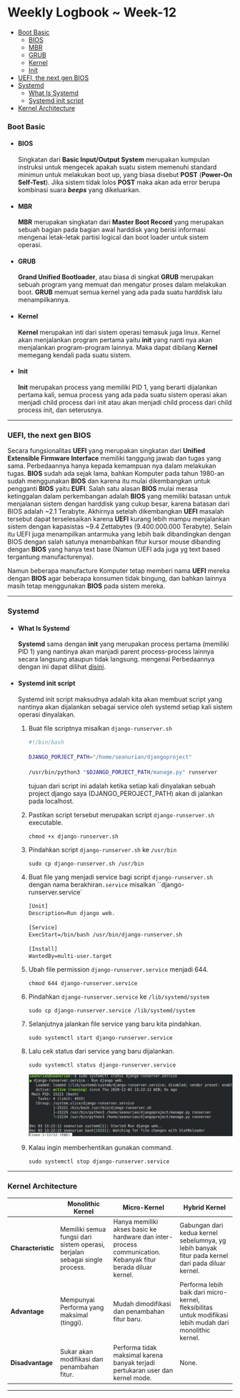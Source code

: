 # **Weekly Logbook ~ Week-12**

- [Boot Basic](#boot-basic)
  * [BIOS](#bios)
  * [MBR](#mbr)
  * [GRUB](#grub)
  * [Kernel](#kernel)
  * [Init](#init)
- [UEFI, the next gen BIOS](#uefi--the-next-gen-bios)
- [Systemd](#systemd)
  * [What Is Systemd](#what-is-systemd)
  * [Systemd init script](#systemd-init-script)
- [Kernel Architecture](#kernel-architecture)

### Boot Basic

- #### BIOS

  Singkatan dari **Basic Input/Output System** merupakan kumpulan instruksi untuk mengecek apakah suatu sistem memenuhi standard minimun untuk melakukan boot up, yang biasa disebut **POST** (**Power-On Self-Test**). Jika sistem tidak lolos **POST** maka akan ada error berupa kombinasi suara ***beeps*** yang dikeluarkan.

- #### MBR

  **MBR** merupakan singkatan dari **Master Boot Record** yang merupakan sebuah bagian pada bagian awal harddisk yang berisi informasi mengenai letak-letak partisi logical dan boot loader untuk sistem operasi. 

- #### GRUB

  **Grand Unified Bootloader**, atau biasa di singkat **GRUB** merupakan sebuah program yang memuat dan mengatur proses dalam melakukan boot. **GRUB** memuat semua kernel yang ada pada suatu harddisk lalu menampilkannya.

- #### Kernel

  **Kernel** merupakan inti dari sistem operasi temasuk juga linux. Kernel akan menjalankan program pertama yaitu **init** yang nanti nya akan menjalankan program-program lainnya. Maka dapat dibilang **Kernel** memegang kendali pada suatu sistem.

- #### Init

  **Init** merupakan process yang memiliki PID 1, yang berarti dijalankan pertama kali, semua process yang ada pada suatu sistem operasi akan menjadi child process dari init atau akan menjadi child process dari child process init, dan seterusnya.

----

### UEFI, the next gen BIOS

Secara fungsionalitas **UEFI** yang merupakan singkatan dari **Unified Extensible Firmware Interface** memiliki tanggung jawab dan tugas yang sama. Perbedaannya hanya kepada kemampuan nya dalam melakukan tugas. **BIOS** sudah ada sejak lama, bahkan Komputer pada tahun 1980-an sudah menggunakan **BIOS** dan karena itu mulai dikembangkan untuk pengganti **BIOS** yaitu **EUFI**. Salah satu alasan **BIOS** mulai merasa ketinggalan dalam perkembangan adalah **BIOS** yang memiliki batasan untuk menjalanan sistem dengan harddisk yang cukup besar, karena batasan dari BIOS adalah ~2.1 Terabyte. Akhirnya setelah dikembangkan **UEFI** masalah tersebut dapat terselesaikan karena **UEFI** kurang lebih mampu menjalankan sistem dengan kapasistas ~9.4 Zettabytes (9.400.000.000 Terabyte). Selain itu UEFI juga menampilkan antarmuka yang lebih baik dibandingkan dengan BIOS dengan salah satunya menambahkan fitur kursor mouse dibanding dengan **BIOS** yang hanya text base (Namun UEFI ada juga yg text based tergantung manufacturenya).



Namun beberapa manufacture Komputer tetap memberi nama **UEFI** mereka dengan **BIOS** agar beberapa konsumen tidak bingung, dan bahkan lainnya masih tetap menggunakan **BIOS** pada sistem mereka.

----

### Systemd

- #### What Is Systemd

  **Systemd** sama dengan **init** yang merupakan process pertama (memiliki PID 1) yang nantinya akan manjadi parent process-process lainnya secara langsung ataupun tidak langsung. mengenai Perbedaannya dengan ini dapat dilihat [disini](https://www.tecmint.com/systemd-replaces-init-in-linux/).

- #### Systemd init script

  Systemd init script maksudnya adalah kita akan membuat script yang nantinya akan dijalankan sebagai service oleh systemd setiap kali sistem operasi dinyalakan.

  1. Buat file scriptnya misalkan `django-runserver.sh`

     ```bash
     #!/bin/bash
     
     DJANGO_PORJECT_PATH="/home/seanurian/djangoproject"
     
     /usr/bin/python3 "$DJANGO_PORJECT_PATH/manage.py" runserver
     ```

     tujuan dari script ini adalah ketika setiap kali dinyalakan sebuah project django saya (DJANGO_PEROJECT_PATH) akan di jalankan pada localhost.

  2. Pastikan script tersebut merupakan script `django-runserver.sh` executable.

     ```
     chmod +x django-runserver.sh
     ```

  3. Pindahkan script `django-runserver.sh` ke `/usr/bin`

     ```
     sudo cp django-runserver.sh /usr/bin
     ```

  4. Buat file yang menjadi service bagi script `django-runserver.sh` dengan nama berakhiran`.service` misalkan ``django-runserver.service`

     ```
     [Unit]
     Description=Run django web.
     
     [Service]
     ExecStart=/bin/bash /usr/bin/django-runserver.sh
     
     [Install]
     WantedBy=multi-user.target
     ```

  5. Ubah file permission `django-runserver.service`  menjadi 644.

     ```
     chmod 644 django-runserver.service
     ```

  6. Pindahkan `django-runserver.service` ke `/lib/systemd/system`

     ```
     sudo cp django-runserver.service /lib/systemd/system
     ```

  7. Selanjutnya jalankan file service yang baru kita pindahkan.

     ```
     sudo systemctl start django-runserver.service
     ```

  8. Lalu cek status dari service yang baru dijalankan.

     ```
     sudo systemctl status django-runserver.service
     ```

     ![](../image/week-12/django-runserver-service-status.png)

  9. Kalau ingin memberhentikan gunakan command.

     ```
     sudo systemctl stop django-runserver.service
     ```

----

### Kernel Architecture

|                    | Monolithic Kernel                                            | Micro-Kernel                                                 | Hybrid Kernel                                                |
| ------------------ | ------------------------------------------------------------ | ------------------------------------------------------------ | ------------------------------------------------------------ |
| **Characteristic** | Memiliki semua fungsi dari sistem operasi, berjalan sebagai single process. | Hanya memiliki akses basic ke hardware dan inter-process communication. Kebanyak fitur berada diluar kernel. | Gabungan dari kedua kernel sebelumnya, yg lebih banyak fitur pada kernel dari pada diluar kernel. |
| **Advantage**      | Mempunyai Performa yang maksimal (tinggi).                   | Mudah dimodifikasi dan penambahan fitur baru.                | Performa lebih baik dari micro-kernel, fleksibilitas untuk modifikasi lebih mudah dari monolithic kernel. |
| **Disadvantage**   | Sukar akan modifikasi dan penambahan fitur.                  | Performa tidak maksimal karena banyak terjadi pertukaran user dan kernel mode. | None.                                                        |

----
